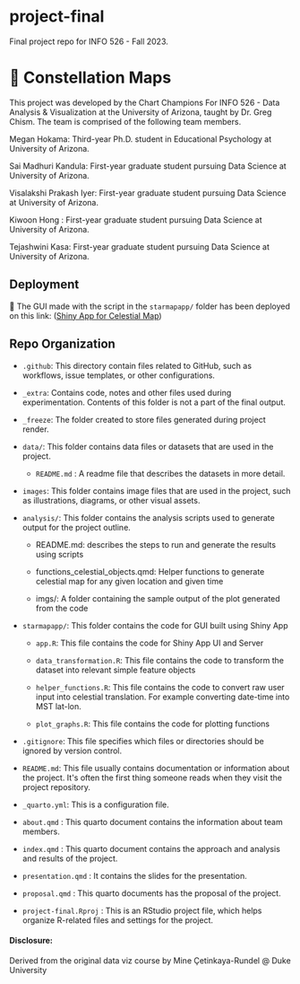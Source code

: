 # project-final

Final project repo for INFO 526 - Fall 2023.

# 🌠 Constellation Maps

This project was developed by the Chart Champions For INFO 526 - Data Analysis & Visualization at the University of Arizona, taught by Dr. Greg Chism. The team is comprised of the following team members.

Megan Hokama: Third-year Ph.D. student in Educational Psychology at University of Arizona.

Sai Madhuri Kandula: First-year graduate student pursuing Data Science at University of Arizona.

Visalakshi Prakash Iyer: First-year graduate student pursuing Data Science at University of Arizona.

Kiwoon Hong : First-year graduate student pursuing Data Science at University of Arizona.

Tejashwini Kasa: First-year graduate student pursuing Data Science at University of Arizona.

## Deployment

🔗 The GUI made with the script in the `starmapapp/` folder has been deployed on this link: ([Shiny App for Celestial Map](https://bag6d9-visalakshi-iyer.shinyapps.io/starmapapp/))

## Repo Organization

-   `.github`: This directory contain files related to GitHub, such as workflows, issue templates, or other configurations.

-   `_extra`: Contains code, notes and other files used during experimentation. Contents of this folder is not a part of the final output.

-   `_freeze`: The folder created to store files generated during project render.

-   `data/`: This folder contains data files or datasets that are used in the project.

    -   `README.md` : A readme file that describes the datasets in more detail.

-   `images`: This folder contains image files that are used in the project, such as illustrations, diagrams, or other visual assets.

-   `analysis/`: This folder contains the analysis scripts used to generate output for the project outline.

    -   README.md: describes the steps to run and generate the results using scripts

    -   functions_celestial_objects.qmd: Helper functions to generate celestial map for any given location and given time

    -   imgs/: A folder containing the sample output of the plot generated from the code

-   `starmapapp/`: This folder contains the code for GUI built using Shiny App

    -   `app.R`: This file contains the code for Shiny App UI and Server

    -   `data_transformation.R`: This file contains the code to transform the dataset into relevant simple feature objects

    -   `helper_functions.R`: This file contains the code to convert raw user input into celestial translation. For example converting date-time into MST lat-lon.

    -   `plot_graphs.R`: This file contains the code for plotting functions

-   `.gitignore`: This file specifies which files or directories should be ignored by version control.

-   `README.md`: This file usually contains documentation or information about the project. It's often the first thing someone reads when they visit the project repository.

-   `_quarto.yml`: This is a configuration file.

-   `about.qmd` : This quarto document contains the information about team members.

-   `index.qmd` : This quarto document contains the approach and analysis and results of the project.

-   `presentation.qmd` : It contains the slides for the presentation.

-   `proposal.qmd` : This quarto documents has the proposal of the project.

-   `project-final.Rproj` : This is an RStudio project file, which helps organize R-related files and settings for the project.

#### Disclosure:

Derived from the original data viz course by Mine Çetinkaya-Rundel \@ Duke University
